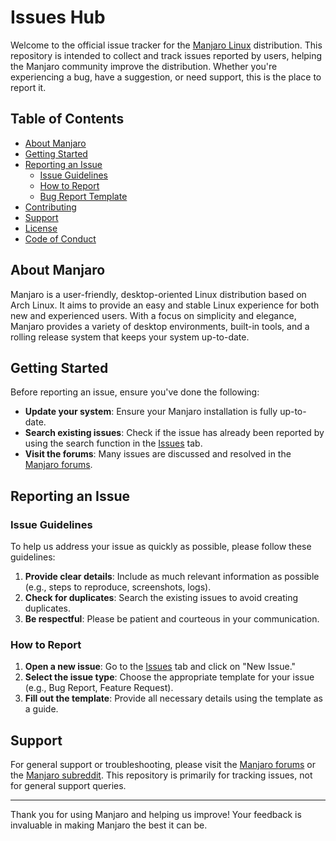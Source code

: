 # Issues Hub

Welcome to the official issue tracker for the [Manjaro Linux](https://manjaro.org/) distribution. This repository is intended to collect and track issues reported by users, helping the Manjaro community improve the distribution. Whether you're experiencing a bug, have a suggestion, or need support, this is the place to report it.

## Table of Contents

- [About Manjaro](#about-manjaro)
- [Getting Started](#getting-started)
- [Reporting an Issue](#reporting-an-issue)
  - [Issue Guidelines](#issue-guidelines)
  - [How to Report](#how-to-report)
  - [Bug Report Template](#bug-report-template)
- [Contributing](#contributing)
- [Support](#support)
- [License](#license)
- [Code of Conduct](#code-of-conduct)

## About Manjaro

Manjaro is a user-friendly, desktop-oriented Linux distribution based on Arch Linux. It aims to provide an easy and stable Linux experience for both new and experienced users. With a focus on simplicity and elegance, Manjaro provides a variety of desktop environments, built-in tools, and a rolling release system that keeps your system up-to-date.

## Getting Started

Before reporting an issue, ensure you've done the following:
- **Update your system**: Ensure your Manjaro installation is fully up-to-date.
- **Search existing issues**: Check if the issue has already been reported by using the search function in the [Issues](https://github.com/manjaro/issues-hub/issues) tab.
- **Visit the forums**: Many issues are discussed and resolved in the [Manjaro forums](https://forum.manjaro.org/).

## Reporting an Issue

### Issue Guidelines

To help us address your issue as quickly as possible, please follow these guidelines:
1. **Provide clear details**: Include as much relevant information as possible (e.g., steps to reproduce, screenshots, logs).
2. **Check for duplicates**: Search the existing issues to avoid creating duplicates.
3. **Be respectful**: Please be patient and courteous in your communication.

### How to Report

1. **Open a new issue**: Go to the [Issues](https://github.com/manjaro/issues-hub/issues) tab and click on "New Issue."
2. **Select the issue type**: Choose the appropriate template for your issue (e.g., Bug Report, Feature Request).
3. **Fill out the template**: Provide all necessary details using the template as a guide.

## Support

For general support or troubleshooting, please visit the [Manjaro forums](https://forum.manjaro.org/) or the [Manjaro subreddit](https://www.reddit.com/r/manjaro/). This repository is primarily for tracking issues, not for general support queries.

---

Thank you for using Manjaro and helping us improve! Your feedback is invaluable in making Manjaro the best it can be.
